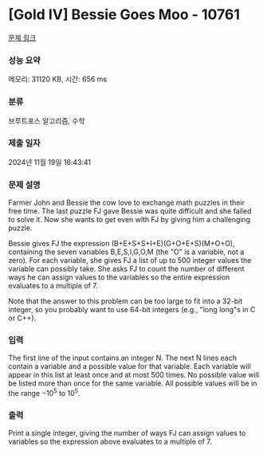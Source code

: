 # [Gold IV] Bessie Goes Moo - 10761 

[문제 링크](https://www.acmicpc.net/problem/10761) 

### 성능 요약

메모리: 31120 KB, 시간: 656 ms

### 분류

브루트포스 알고리즘, 수학

### 제출 일자

2024년 11월 19일 16:43:41

### 문제 설명

<p>Farmer John and Bessie the cow love to exchange math puzzles in their free time. The last puzzle FJ gave Bessie was quite difficult and she failed to solve it. Now she wants to get even with FJ by giving him a challenging puzzle.</p>

<p>Bessie gives FJ the expression (B+E+S+S+I+E)(G+O+E+S)(M+O+O), containing the seven variables B,E,S,I,G,O,M (the "O" is a variable, not a zero). For each variable, she gives FJ a list of up to 500 integer values the variable can possibly take. She asks FJ to count the number of different ways he can assign values to the variables so the entire expression evaluates to a multiple of 7.</p>

<p>Note that the answer to this problem can be too large to fit into a 32-bit integer, so you probably want to use 64-bit integers (e.g., "long long"s in C or C++).</p>

### 입력 

 <p>The first line of the input contains an integer N. The next N lines each contain a variable and a possible value for that variable. Each variable will appear in this list at least once and at most 500 times. No possible value will be listed more than once for the same variable. All possible values will be in the range −10<sup>5</sup> to 10<sup>5</sup>.</p>

### 출력 

 <p>Print a single integer, giving the number of ways FJ can assign values to variables so the expression above evaluates to a multiple of 7.</p>

